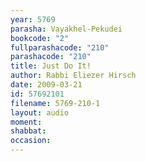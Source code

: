 ```yaml
---
year: 5769
parasha: Vayakhel-Pekudei
bookcode: "2"
fullparashacode: "210"
parashacode: "210"
title: Just Do It!
author: Rabbi Eliezer Hirsch
date: 2009-03-21
id: 57692101
filename: 5769-210-1
layout: audio
moment: 
shabbat: 
occasion: 
---
```

